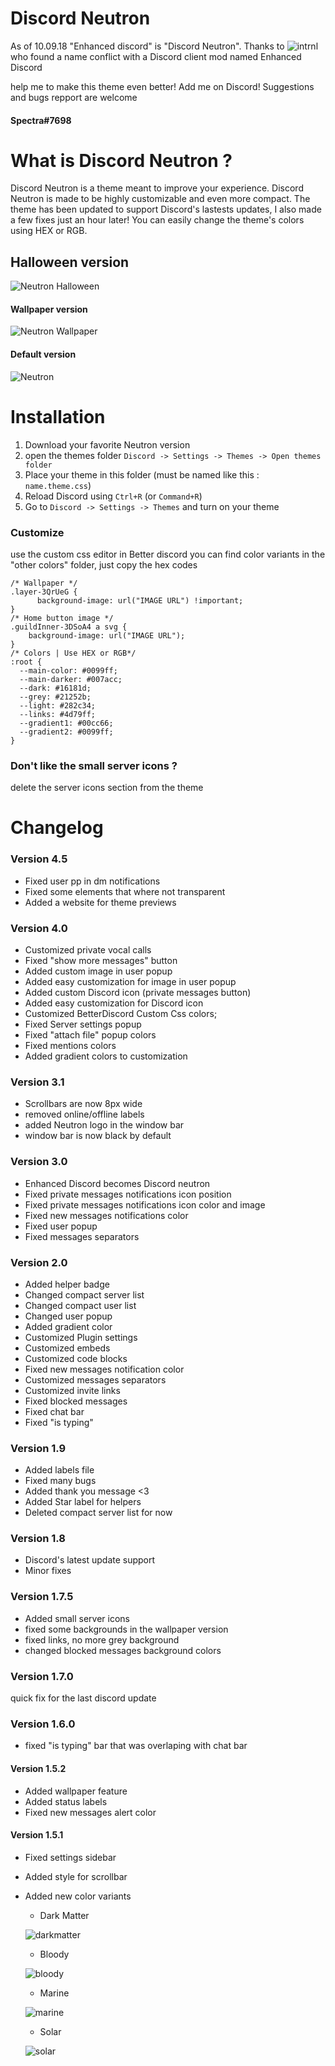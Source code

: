 # Discord Neutron
As of 10.09.18 "Enhanced discord" is "Discord Neutron". Thanks to ![intrnl](https://github.com/intrnl) who found a name conflict with a Discord client mod named  Enhanced Discord

help me to make this theme even better! Add me on Discord!
Suggestions and bugs repport are welcome
#### Spectra#7698

# What is Discord Neutron ?
Discord Neutron is a theme meant to improve your experience. Discord Neutron is made to be highly customizable and even more compact. The theme has been updated to support Discord's lastests updates, I also made a few fixes just an hour later! You can easily change the theme's colors using HEX or RGB.

## Halloween version
![Neutron Halloween](https://i.imgur.com/JQoPihL.jpg)

#### Wallpaper version
![Neutron Wallpaper](https://i.imgur.com/mxtRFp1.jpg)

#### Default version
![Neutron](https://i.imgur.com/OE3wWCO.jpg)

# Installation
1. Download your favorite Neutron version
2. open the themes folder `Discord -> Settings -> Themes -> Open themes folder`
3. Place your theme in this folder (must be named like this : `name.theme.css`)
4. Reload Discord using `Ctrl+R` (or `Command+R`)
5. Go to `Discord -> Settings -> Themes` and turn on your theme

### Customize
use the custom css editor in Better discord
you can find color variants in the "other colors" folder, just copy the hex codes

    /* Wallpaper */
    .layer-3QrUeG {
          background-image: url("IMAGE URL") !important;
    }
    /* Home button image */
    .guildInner-3DSoA4 a svg {
        background-image: url("IMAGE URL");
    }
    /* Colors | Use HEX or RGB*/
    :root {
      --main-color: #0099ff;
      --main-darker: #007acc;
      --dark: #16181d;
      --grey: #21252b;
      --light: #282c34;
      --links: #4d79ff;
      --gradient1: #00cc66;
      --gradient2: #0099ff;
    }

 ### Don't like the small server icons ?
 delete the server icons section from the theme

# Changelog

### Version 4.5 
* Fixed user pp in dm notifications
* Fixed some elements that where not transparent
* Added a website for theme previews

### Version 4.0
* Customized private vocal calls
* Fixed "show more messages" button
* Added custom image in user popup
* Added easy customization for image in user popup
* Added custom Discord icon (private messages button)
* Added easy customization for Discord icon
* Customized BetterDiscord Custom Css colors;
* Fixed Server settings popup
* Fixed "attach file" popup colors
* Fixed mentions colors
* Added gradient colors to customization

### Version 3.1
* Scrollbars are now 8px wide
* removed online/offline labels
* added Neutron logo in the window bar
* window bar is now black by default

### Version 3.0
* Enhanced Discord becomes Discord neutron
* Fixed private messages notifications icon position
* Fixed private messages notifications icon color and image
* Fixed new messages notifications color
* Fixed user popup
* Fixed messages separators

### Version 2.0
* Added helper badge
* Changed compact server list
* Changed compact user list
* Changed user popup
* Added gradient color
* Customized Plugin settings
* Customized embeds
* Customized code blocks
* Fixed new messages notification color
* Customized messages separators
* Customized invite links
* Fixed blocked messages
* Fixed chat bar
* Fixed "is typing"

### Version 1.9
* Added labels file
* Fixed many bugs
* Added thank you message <3
* Added Star label for helpers
* Deleted compact server list for now

### Version 1.8
* Discord's latest update support
* Minor fixes

### Version 1.7.5
* Added small server icons
* fixed some backgrounds in the wallpaper version
* fixed links, no more grey background
* changed blocked messages background colors

### Version 1.7.0
quick fix for the last discord update

### Version 1.6.0
* fixed "is typing" bar that was overlaping with chat bar

#### Version 1.5.2
* Added wallpaper feature
* Added status labels
* Fixed new messages alert color

#### Version 1.5.1
* Fixed settings sidebar
* Added style for scrollbar
* Added new color variants
  * Dark Matter
  
  ![darkmatter](https://preview.ibb.co/mcmuvT/darkmatter.jpg)
  
  * Bloody
  
  ![bloody](https://preview.ibb.co/c8fb9o/bloody.jpg)
  
  * Marine
  
  ![marine](https://preview.ibb.co/jNv9Uo/marine.jpg)
  
  * Solar
  
  ![solar](https://preview.ibb.co/cAyUUo/solar.jpg)
